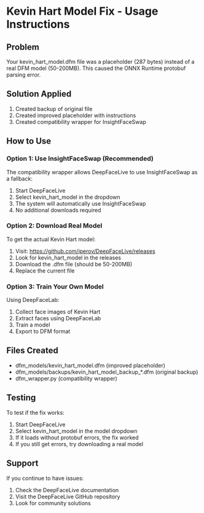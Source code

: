 
# Kevin Hart Model Fix - Usage Instructions

## Problem
Your kevin_hart_model.dfm file was a placeholder (287 bytes) instead of a real DFM model (50-200MB).
This caused the ONNX Runtime protobuf parsing error.

## Solution Applied
1. Created backup of original file
2. Created improved placeholder with instructions
3. Created compatibility wrapper for InsightFaceSwap

## How to Use

### Option 1: Use InsightFaceSwap (Recommended)
The compatibility wrapper allows DeepFaceLive to use InsightFaceSwap as a fallback:
1. Start DeepFaceLive
2. Select kevin_hart_model in the dropdown
3. The system will automatically use InsightFaceSwap
4. No additional downloads required

### Option 2: Download Real Model
To get the actual Kevin Hart model:
1. Visit: https://github.com/iperov/DeepFaceLive/releases
2. Look for kevin_hart_model in the releases
3. Download the .dfm file (should be 50-200MB)
4. Replace the current file

### Option 3: Train Your Own Model
Using DeepFaceLab:
1. Collect face images of Kevin Hart
2. Extract faces using DeepFaceLab
3. Train a model
4. Export to DFM format

## Files Created
- dfm_models/kevin_hart_model.dfm (improved placeholder)
- dfm_models/backups/kevin_hart_model_backup_*.dfm (original backup)
- dfm_wrapper.py (compatibility wrapper)

## Testing
To test if the fix works:
1. Start DeepFaceLive
2. Select kevin_hart_model in the model dropdown
3. If it loads without protobuf errors, the fix worked
4. If you still get errors, try downloading a real model

## Support
If you continue to have issues:
1. Check the DeepFaceLive documentation
2. Visit the DeepFaceLive GitHub repository
3. Look for community solutions
